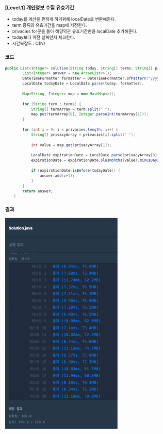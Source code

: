 ### [Level.1] 개인정보 수집 유효기간

- today를 계산을 편하게 하기위해 localDate로 변환해준다.
- term 종류와 유효기간을 map에 저장한다.
- privacies for문을 돌아 해당약관 유효기간만큼 localDate 추가해준다. 
- today보다 이전 날짜인지 체크한다.
- 시간복잡도 : O(N)

### 코드

```java
public List<Integer> solution(String today, String[] terms, String[] privacies) {
		List<Integer> answer = new ArrayList<>();
		DateTimeFormatter formatter = DateTimeFormatter.ofPattern("yyyy.MM.dd");
		LocalDate todayDate = LocalDate.parse(today, formatter);

		Map<String, Integer> map = new HashMap<>();

		for (String term : terms) {
			String[] termArray = term.split(" ");
			map.put(termArray[0], Integer.parseInt(termArray[1]));
		}

		for (int i = 0; i < privacies.length; i++) {
			String[] privacyArray = privacies[i].split(" ");

			int value = map.get(privacyArray[1]);

			LocalDate expirationDate = LocalDate.parse(privacyArray[0], formatter);
			expirationDate = expirationDate.plusMonths(value).minusDays(1);

			if (expirationDate.isBefore(todayDate)) {
				answer.add(i+1);
			}
		}
		return answer;
	}
```

### 결과

![img.png](seungwook-1.png)
